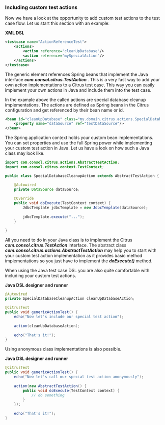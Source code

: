 ### Including custom test actions

Now we have a look at the opportunity to add custom test actions to the test case flow. Let us start this section with an example:

**XML DSL** 

```xml
<testcase name="ActionReferenceTest">
    <actions>
        <action reference="cleanUpDatabase"/>
        <action reference="mySpecialAction"/>
    </actions>
</testcase>
```

The generic <action> element references Spring beans that implement the Java interface ***com.consol.citrus.TestAction*** . This is a very fast way to add your own action implementations to a Citrus test case. This way you can easily implement your own actions in Java and include them into the test case.

In the example above the called actions are special database cleanup implementations. The actions are defined as Spring beans in the Citrus configuration and get referenced by their bean name or id.

```xml
<bean id="cleanUpDatabase" class="my.domain.citrus.actions.SpecialDatabaseCleanupAction">
    <property name="dataSource" ref="testDataSource"/>
</bean>
```

The Spring application context holds your custom bean implementations. You can set properties and use the full Spring power while implementing your custom test action in Java. Let us have a look on how such a Java class may look like.

```java
import com.consol.citrus.actions.AbstractTestAction;
import com.consol.citrus.context.TestContext;

public class SpecialDatabaseCleanupAction extends AbstractTestAction {

    @Autowired
    private DataSource dataSource;
    
    @Override
    public void doExecute(TestContext context) {
        JdbcTemplate jdbcTemplate = new JdbcTemplate(dataSource);
        
        jdbcTemplate.execute("...");
    }

}
```

All you need to do in your Java class is to implement the Citrus ***com.consol.citrus.TestAction*** interface. The abstract class ***com.consol.citrus.actions.AbstractTestAction*** may help you to start with your custom test action implementation as it provides basic method implementations so you just have to implement the ***doExecute()*** method.

When using the Java test case DSL you are also quite comfortable with including your custom test actions.

**Java DSL designer and runner** 

```java
@Autowired
private SpecialDatabaseCleanupAction cleanUpDatabaseAction;

@CitrusTest
public void genericActionTest() {
    echo("Now let's include our special test action");
    
    action(cleanUpDatabaseAction);
    
    echo("That's it!");
}
```

Using anonymous class implementations is also possible.

**Java DSL designer and runner** 

```java
@CitrusTest
public void genericActionTest() {
    echo("Now let's call our special test action anonymously");
    
    action(new AbstractTestAction() {
        public void doExecute(TestContext context) {
            // do something
        }
    });
    
    echo("That's it!");
}
```

